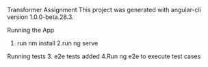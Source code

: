 Transformer Assignment
This project was generated with angular-cli version 1.0.0-beta.28.3.

Running the App
1. run nm install
2.run ng serve 

Running tests
3. e2e tests added
4.Run ng e2e to execute test cases
